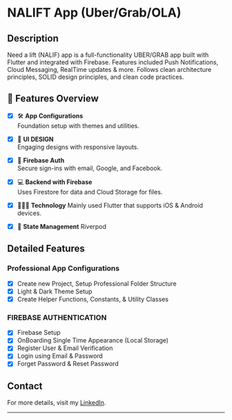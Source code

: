 # NALIFT App (Uber/Grab/OLA)

## Description

Need a lift (NALIF) app is a full-functionality UBER/GRAB app built with Flutter and integrated with Firebase. Features included Push Notifications, Cloud Messaging, RealTime updates & more. Follows clean architecture principles, SOLID design principles, and clean code practices.

## 🌟 Features Overview

- [x] 🛠 **App Configurations**  
       Foundation setup with themes and utilities.

- [x] 🎨 **UI DESIGN**  
       Engaging designs with responsive layouts.

- [x] 🔐 **Firebase Auth**  
       Secure sign-ins with email, Google, and Facebook.

- [x] 💻 **Backend with Firebase**  
       Uses Firestore for data and Cloud Storage for files.

- [x] 🧙🏾‍♂️ **Technology**
      Mainly used Flutter that supports iOS & Android devices.

- [x] 🚦 **State Management**
      Riverpod

## Detailed Features

### Professional App Configurations

- [x] Create new Project, Setup Professional Folder Structure
- [x] Light & Dark Theme Setup
- [x] Create Helper Functions, Constants, & Utility Classes

### FIREBASE AUTHENTICATION

- [x] Firebase Setup
- [x] OnBoarding Single Time Appearance (Local Storage)
- [x] Register User & Email Verification
- [x] Login using Email & Password
- [x] Forget Password & Reset Password

## Contact

For more details, visit my [LinkedIn](https://www.linkedin.com/in/kevin-nacario-57485718a/).

---
